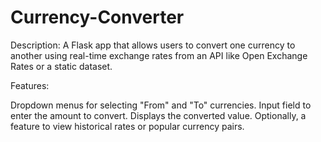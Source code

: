 # Currency-Converter
Description:
A Flask app that allows users to convert one currency to another using real-time exchange rates from an API like Open Exchange Rates or a static dataset.

Features:

Dropdown menus for selecting "From" and "To" currencies.
Input field to enter the amount to convert.
Displays the converted value.
Optionally, a feature to view historical rates or popular currency pairs.
